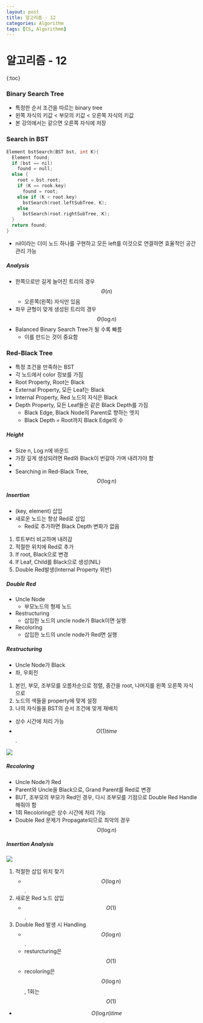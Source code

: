```yaml
---
layout: post
title: 알고리즘 - 12
categories: Algorithm
tags: [CS, Algorithmm]
---
```


# 알고리즘 - 12

{:toc}

### Binary Search Tree

- 특정한 순서 조건을 따르는 binary tree
- 왼쪽 자식의 키값 < 부모의 키값 < 오른쪽 자식의 키값
- 본 강의에서는 같으면 오른쪽 자식에 저장

### Search in BST

```c
Element bstSearch(BST bst, int K){
  Element found;
  if (bst == nil)
    found = null;
  else {
    root = bst.root;
    if (K == rook.key)
      found = root;
    else if (K < root.key)
      bstSearch(root.leftSubTree, K);
    else
      bstSearch(root.rightSubTree, K);
  }
  return found;
}
```

- nil이라는 더미 노드 하나를 구현하고 모든 left를 이것으로 연결하면 효율적인 공간 관리 가능

##### Analysis

- 한쪽으로만 길게 늘어진 트리의 경우 $$\Theta(n)$$
  - 오른쪽(왼쪽) 자식만 있음
- 좌우 균형이 맞게 생성된 트리의 경우 $$\Theta(\log n)$$
- Balanced Binary Search Tree가 될 수록 빠름
  - 이를 만드는 것이 중요함

### Red-Black Tree

- 특정 조건을 만족하는 BST
- 각 노드에서 color 정보를 가짐
- Root Property, Root는 Black
- External Property, 모든 Leaf는 Black
- Internal Property, Red 노드의 자식은 Black
- Depth Property, 모든 Leaf들은 같은 Black Depth를 가짐
  - Black Edge, Black Node의 Parent로 향하는 엣지
  - Black Depth = Root까지 Black Edge의 수

##### Height

- Size n, Log n에 바운드
- 가장 깊게 생성되려면 Red와 Black이 번갈아 가며 내려가야 함
-
- Searching in Red-Black Tree, $$O(\log n)$$

##### Insertion

- (key, element) 삽입
- 새로운 노드는 항상 Red로 삽입
  - Red로 추가하면 Black Depth 변화가 없음

1. 루트부터 비교하며 내려감
2. 적절한 위치에 Red로 추가
3. If root, Black으로 변경
4. If Leaf, Child를 Black으로 생성(NIL)
5. Double Red발생(Internal Property 위반)

##### Double Red

- Uncle Node
  - 부모노드의 형제 노드
- Restructuring
  - 삽입한 노드의 uncle node가 Black이면 실행
- Recoloring
  - 삽입한 노드의 uncle node가 Red면 실행

##### Restructuring

- Uncle Node가 Black
- 좌, 우회전

1. 본인, 부모, 조부모를 오름차순으로 정렬, 중간을 root, 나머지를 왼쪽 오른쪽 자식으로
2. 노드의 색들을 property에 맞게 설정
3. 나의 자식들을 BST의 순서 조건에 맞게 재배치

- 상수 시간에 처리 가능
- $$O(1)time$$.

<img src="https://github.com/L-Hyun/L-Hyun.github.io/blob/main/assets/Algorithm/12-1.png?raw=true" />

##### Recoloring

- Uncle Node가 Red
- Parent와 Uncle을 Black으로, Grand Parent를 Red로 변경
- BUT, 조부모의 부모가 Red인 경우, 다시 조부모를 기점으로 Double Red Handle 해줘야 함
- 1회 Recoloring은 상수 시간에 처리 가능
- Double Red 문제가 Propagate되므로 최악의 경우 $$O(\log n)$$

##### Insertion Analysis

<img src="https://github.com/L-Hyun/L-Hyun.github.io/blob/main/assets/Algorithm/12-2.png?raw=true" />

1. 적절한 삽입 위치 찾기
   - $$O(\log n)$$.
2. 새로운 Red 노드 삽입
   - $$O(1)$$.
3. Double Red 발생 시 Handling
   - $$O(\log n)$$.
   - resturcturing은 $$O(1)$$
   - recoloring은 $$O(\log n)$$, 1회는 $$O(1)$$

- $$O(\log n) time$$
